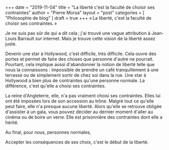 +++
date       = "2019-11-04"
title      = "La liberté c'est la faculté de choisir ses contraintes"
author     = "Pierre Morsa"
layout     = "post"
categories = [ "Philosophie de blog" ]
draft      = true
+++
« La liberté, c'est la faculté de choisir ses contraintes. »

Je ne suis pas sûr de qui a dit cela ; j'ai trouvé une vague attribution à Jean-Louis Barrault sur internet. Mais je trouve cette vision de la liberté assez juste.

Devenir une star à Hollywood, c'est difficile, très difficile. Cela ouvre des portes et permet de faire des choses que personne d'autre ne pourrait. Pourtant, cela implique aussi d'abandonner la notion de liberté telle que nous la connaissons : impossible de prendre un café tranquillement à une terrasse ou de simplement sortir de chez soi dans la rue. Une star à Hollywood a bien plus de contraintes qu'une personne normale. La différence, c'est qu'elle a choisi ses contraintes.

La reine d'Angleterre, elle, n'a pas vraiment choisi ses contraintes. Elles lui ont été imposées lors de son accession au trône. Malgré tout ce qu'elle peut faire, elle n'a presque aucune liberté. Alors qu'elle se retrouve obligée d'assister à un gala, vous pouvez décider au dernier moment d'aller au cinéma ou de boire un verre. Elle est prisonnière des contraintes dont elle a hérité.

Au final, pour nous, personnes normales, 

Accepter les conséquences de ses choix, c'est le début de la liberté.
